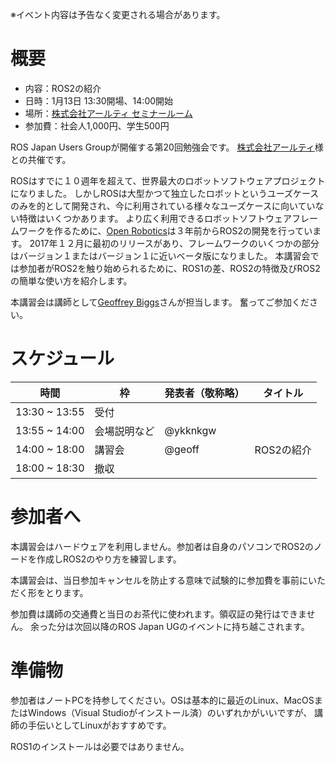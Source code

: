 ※イベント内容は予告なく変更される場合があります。

# 概要

- 内容：ROS2の紹介
- 日時：1月13日 13:30開場、14:00開始
- 場所：[株式会社アールティ セミナールーム](東京都千代田区外神田3-9-2末広ビル3F)
- 参加費：社会人1,000円、学生500円

ROS Japan Users Groupが開催する第20回勉強会です。
[株式会社アールティ](http://www.rt-net.jp)様との共催です。

ROSはすでに１０週年を超えて、世界最大のロボットソフトウェアプロジェクトになりました。
しかしROSは大型かつて独立したロボットというユーズケースのみを的として開発され、今に利用されている様々なユーズケースに向いていない特徴はいくつかあります。
より広く利用できるロボットソフトウェアフレームワークを作るために、[Open Robotics](https://www.openrobotics.org/)は３年前からROS2の開発を行っています。
2017年１２月に最初のリリースがあり、フレームワークのいくつかの部分はバージョン１またはバージョン１に近いベータ版になりました。
本講習会では参加者がROS2を触り始められるために、ROS1の差、ROS2の特徴及びROS2の簡単な使い方を紹介します。

本講習会は講師として[Geoffrey Biggs](https://github.com/gbiggs)さんが担当します。
奮ってご参加ください。

# スケジュール

時間 | 枠 | 発表者（敬称略） | タイトル
-----|----|------------------|----------
13:30 ~ 13:55 | 受付 | | |
13:55 ~ 14:00 | 会場説明など | @ykknkgw | |
14:00 ~ 18:00 | 講習会 | @geoff | ROS2の紹介 |
18:00 ~ 18:30 | 撤収 | | |

# 参加者へ

本講習会はハードウェアを利用しません。参加者は自身のパソコンでROS2のノードを作成しROS2のやり方を練習します。

本講習会は、当日参加キャンセルを防止する意味で試験的に参加費を事前にいただく形をとります。

参加費は講師の交通費と当日のお茶代に使われます。領収証の発行はできません。
余った分は次回以降のROS Japan UGのイベントに持ち越こされます。

# 準備物

参加者はノートPCを持参してください。OSは基本的に最近のLinux、MacOSまたはWindows（Visual Studioがインストール済）のいずれかがいいですが、
講師の手伝いとしてLinuxがおすすめです。

ROS1のインストールは必要ではありません。
